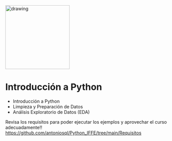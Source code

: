 
<img src="https://github.com/antoniosql/Python_IFFE/blob/main/resources/logo_VerneGroup_color.png" alt="drawing" width="200"/>

# Introducción a Python

- Introducción a Python
- Limpieza y Preparación de Datos
- Análisis Exploratorio de Datos (EDA)

Revisa los requisitos para poder ejecutar los ejemplos y aprovechar el curso adecuadamente!! https://github.com/antoniosql/Python_IFFE/tree/main/Requisitos
